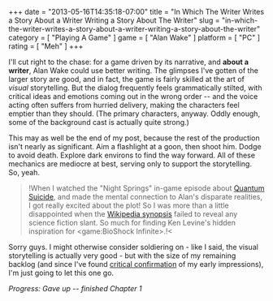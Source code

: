 +++
date = "2013-05-16T14:35:18-07:00"
title = "In Which The Writer Writes a Story About a Writer Writing a Story About The Writer"
slug = "in-which-the-writer-writes-a-story-about-a-writer-writing-a-story-about-the-writer"
category = [ "Playing A Game" ]
game = [ "Alan Wake" ]
platform = [ "PC" ]
rating = [ "Meh" ]
+++

I'll cut right to the chase: for a game driven by its narrative, and <b>about a writer</b>, Alan Wake could use better writing.  The glimpses I've gotten of the larger story are good, and in fact, the game is fairly skilled at the art of <i>visual</i> storytelling.  But the dialog frequently feels grammatically stilted, with critical ideas and emotions coming out in the wrong order -- and the voice acting often suffers from hurried delivery, making the characters feel emptier than they should.  (The primary characters, anyway.  Oddly enough, some of the background cast is actually quite strong.)

This may as well be the end of my post, because the rest of the production isn't nearly as significant.  Aim a flashlight at a goon, then shoot him.  Dodge to avoid death.  Explore dark environs to find the way forward.  All of these mechanics are mediocre at best, serving only to support the storytelling.  So, yeah.

>!When I watched the "Night Springs" in-game episode about <a href="http://www.youtube.com/watch?v=A-wAaBoW408">Quantum Suicide</a>, and made the mental connection to Alan's disparate realities, I got really excited about the plot!  So I was more than a little disappointed when the <a href="http://en.wikipedia.org/wiki/Alan_Wake#Synopsis">Wikipedia synopsis</a> failed to reveal any science fiction slant.  So much for finding Ken Levine's hidden inspiration for <game:BioShock Infinite>.!<

Sorry guys.  I might otherwise consider soldiering on - like I said, the visual storytelling is actually very good - but with the size of my remaining backlog (and since I've found <a href="http://www.gametrailers.com/reviews/kfqldt/alan-wake-review">critical confirmation</a> of my early impressions), I'm just going to let this one go.

<i>Progress: Gave up -- finished Chapter 1</i>